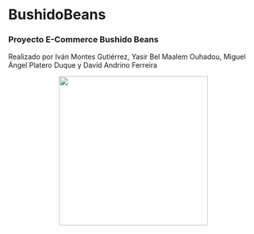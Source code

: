 # BushidoBeans
<h3>Proyecto E-Commerce Bushido Beans</h3>
<p>Realizado por Iván Montes Gutiérrez, Yasir Bel Maalem Ouhadou, Miguel Ángel Platero Duque y David Andrino Ferreira</p>
<div align="center">
  <img height="300" src="https://media.discordapp.net/attachments/1288177994552315917/1299002480885104690/image.png?ex=671b9dd5&is=671a4c55&hm=8756f65144f7494821e2678412d712f2b86a9d45ac3dfc780271d44c8dfb61d0&"  />
</div>
